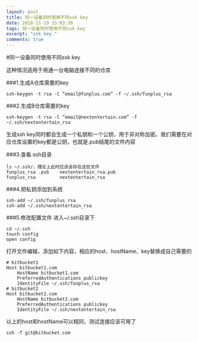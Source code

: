```yaml
---
layout: post
title: 同一设备同时使用不同ssk key
date: 2018-11-19 15:03:30
tags: 同一设备同时使用不同ssk key
excerpt: "ssk key."
comments: true
---
```


#同一设备同时使用不同ssk key

这种情况适用于用通一台电脑连接不同的仓库

###1.生成A仓库需要的key
```
ssh-keygen -t rsa -C “email@funplus.com” -f ~/.ssh/funplus_rsa
```

###2.生成B仓库需要的key
```
ssh-keygen -t rsa -C “email@nextentertain.com” -f ~/.ssh/nextentertain_rsa
```

生成ssh key同时都会生成一个私钥和一个公钥，用于非对称加密。我们需要在对应仓库设置的key都是公钥，也就是.pub结尾的文件内容

###3.查看.ssh目录
```
ls ~/.ssh/，理论上此时应该会存在这些文件
funplus_rsa .pub	nextentertain_rsa.pub
funplus_rsa 		nextentertain_rsa
```

###4.把私钥添加到系统
```
ssh-add ~/.ssh/funplus_rsa
ssh-add ~/.ssh/nextentertain_rsa
```

###5.修改配置文件
进入~/.ssh目录下
```
cd ~/.ssh
touch config
open config
```
打开文件编辑，添加如下内容，相应的host、hostName、key替换成自己需要的
```
# bitbucket1
Host bitbucket1.com
    HostName bitbucket1.com
    PreferredAuthentications publickey
    IdentityFile ~/.ssh/funplus_rsa
# bitbucket2
Host bitbucket2.com
    HostName bitbucket2.com
    PreferredAuthentications publickey
    IdentityFile ~/.ssh/nextentertain_rsa
```
以上的host和hostName可以相同，测试连接应该可用了
```
ssh -T git@bitbucket.com
```
